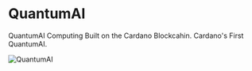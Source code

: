 # QuantumAI
QuantumAI Computing Built on the Cardano Blockcahin. Cardano's First QuantumAI.

![QuantumAI](https://user-images.githubusercontent.com/100168728/158527829-d3bd6d1f-f8d0-4e33-94dd-3fb9f465ddc6.png)
